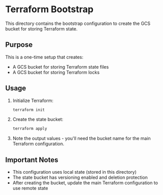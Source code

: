 # Terraform Bootstrap

This directory contains the bootstrap configuration to create the GCS bucket for storing Terraform state.

## Purpose

This is a one-time setup that creates:
- A GCS bucket for storing Terraform state files
- A GCS bucket for storing Terraform locks

## Usage

1. Initialize Terraform:
   ```bash
   terraform init
   ```

2. Create the state bucket:
   ```bash
   terraform apply
   ```

3. Note the output values - you'll need the bucket name for the main Terraform configuration.

## Important Notes

- This configuration uses local state (stored in this directory)
- The state bucket has versioning enabled and deletion protection
- After creating the bucket, update the main Terraform configuration to use remote state